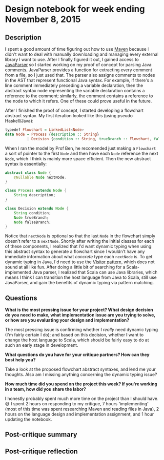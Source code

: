 # Design notebook for week ending November 8, 2015

## Description

I spent a good amount of time figuring out how to use [Maven]
because I didn't want to deal with manually downloading
and managing every external library I want to use.
After I finally figured it out, I gained access to [JavaParser]
so I started working on my proof of concept for parsing Java comments.
JavaParser provides a function for extracting every comment from a file,
so I just used that. The parser also assigns comments to nodes in the AST
that represent functional Java syntax. For example,
if there's a line comment immediately preceding a variable declaration,
then the abstract syntax node representing the variable declaration
contains a reference to the comment; similarly,
the comment contains a reference to the node to which it refers.
One of these could prove useful in the future.

After I finished the proof of concept, I started developing a flowchart abstract syntax. My first iteration looked like this (using pseudo Haskell/Java):

```haskell
typedef Flowchart = LinkedList<Node>
data Node = Process {description :: String}
          | Decision {condition :: String, trueBranch :: Flowchart, falseBranch :: Flowchart}
```

When I ran the model by Prof Ben, he recomended just making a `Flowchart` a sort of pointer to the first `Node` and then have each `Node` reference the next `Node`, which I think is mainly more space efficient. Then the new abstract syntax is essentially:

```java
abstract class Node {
    @Nullable Node nextNode;
}

class Process extends Node {
    String description;
}

class Decision extends Node {
    String condition;
    Node trueBranch;
    Node falseBranch;
}
```

Notice that `nextNode` is optional so that the last `Node` in the flowchart
simply doesn't refer to a `nextNode`. Shortly after writing the initial classes
for each of these components, I realized that I'd want dynamic typing
when using this abstract syntax to generate a flowchart
since I wouldn't have any immediate information about what _concrete_ type each `nextNode` is.
To get dynamic typing in Java, I'd need to use the [Visitor pattern],
which does not sound at all like fun. After doing a little bit of searching
for a Scala-implemented Java parser, I realized that Scala can use Java libraries,
which means I think I can transition the host language from Java to Scala,
still use JavaParser, and gain the benefits of dynamic typing via pattern matching.

## Questions

**What is the most pressing issue for your project? What design decision do
you need to make, what implementation issue are you trying to solve, or how
are you evaluating your design and implementation?**

The most pressing issue is confirming whether I _really_ need dynamic typing
(I'm fairly certain I do); and based on this decision,
whether I want to change the host language to Scala,
which should be fairly easy to do at such an early stage in development.

**What questions do you have for your critique partners? How can they best help
you?**

Take a look at the proposed flowchart abstract syntaxes, and lend me your thoughts.
Also am I missing anything concerning the dynamic typing issue?

**How much time did you spend on the project this week? If you're working in a
team, how did you share the labor?**

I honestly probably spent much more time on the project than I should have. :sweat_smile:
I spent 2 hours on responding to my critique,
7 hours 'implementing' (most of this time was spent researching Maven and reading files in Java),
2 hours on the language design and implementation assignment,
and 1 hour updating the notebook.

## Post-critique summary

## Post-critique reflection

[JavaParser]: http://javaparser.github.io/javaparser/
[Maven]: https://maven.apache.org/what-is-maven.html
[Visitor pattern]: https://en.wikipedia.org/wiki/Visitor_pattern
